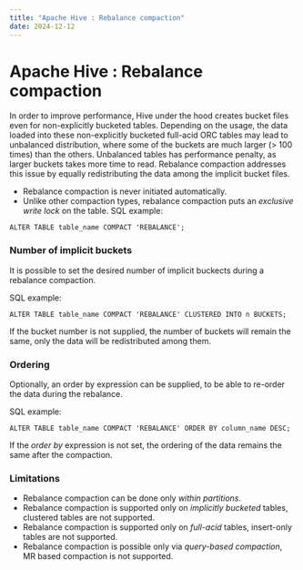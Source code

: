 ```yaml
---
title: "Apache Hive : Rebalance compaction"
date: 2024-12-12
---
```


# Apache Hive : Rebalance compaction

In order to improve performance, Hive under the hood creates bucket files even for non-explicitly bucketed tables. Depending on the usage, the data loaded into these non-explicitly bucketed full-acid ORC tables may lead to unbalanced distribution, where some of the buckets are much larger (> 100 times) than the others. Unbalanced tables has performance penalty, as larger buckets takes more time to read. Rebalance compaction addresses this issue by equally redistributing the data among the implicit bucket files.

* Rebalance compaction is never initiated automatically.
* Unlike other compaction types, rebalance compaction puts an *exclusive write lock* on the table.
SQL example:  

```
ALTER TABLE table_name COMPACT 'REBALANCE';
```

### Number of implicit buckets

It is possible to set the desired number of implicit buckects during a rebalance compaction. 

SQL example:

```
ALTER TABLE table_name COMPACT 'REBALANCE' CLUSTERED INTO n BUCKETS;
```

If the bucket number is not supplied, the number of buckets will remain the same, only the data will be redistributed among them.

### Ordering

Optionally, an order by expression can be supplied, to be able to re-order the data during the rebalance.

SQL example:

```
ALTER TABLE table_name COMPACT 'REBALANCE' ORDER BY column_name DESC;
```

If the *order by* expression is not set, the ordering of the data remains the same after the compaction.

### Limitations

* Rebalance compaction can be done only *within partitions*.
* Rebalance compaction is supported only on *implicitly bucketed* tables, clustered tables are not supported.
* Rebalance compaction is supported only on *full-acid* tables, insert-only tables are not supported.
* Rebalance compaction is possible only via *query-based compaction*, MR based compaction is not supported.

 

 

